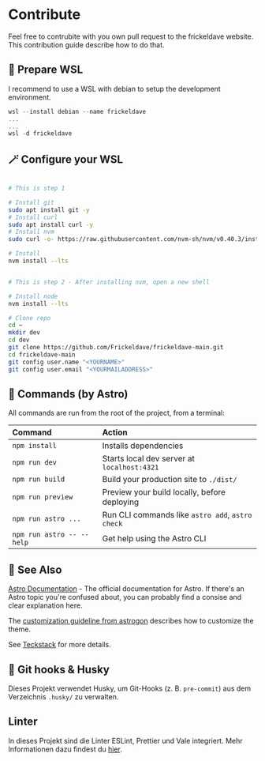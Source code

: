 # Contribute

Feel free to contrubite with you own pull request to the frickeldave website. This contribution guide describe how to do that. 

## 🎈 Prepare WSL

I recommend to use a WSL with debian to setup the development environment.

```powershell
wsl --install debian --name frickeldave
...
...
wsl -d frickeldave
```

## 🪄 Configure your WSL

```bash

# This is step 1

# Install git
sudo apt install git -y
# Install curl
sudo apt install curl -y
# Install nvm
sudo curl -o- https://raw.githubusercontent.com/nvm-sh/nvm/v0.40.3/install.sh | bash

# Install 
nvm install --lts
```

```bash

# This is step 2 - After installing nvm, open a new shell

# Install node
nvm install --lts

# Clone repo
cd ~
mkdir dev
cd dev
git clone https://github.com/Frickeldave/frickeldave-main.git
cd frickeldave-main
git config user.name "<YOURNAME>"
git config user.email "<YOURMAILADDRESS>"

```

## 🧞 Commands (by Astro)

All commands are run from the root of the project, from a terminal:

| Command                   | Action                                           |
| :------------------------ | :----------------------------------------------- |
| `npm install`             | Installs dependencies                            |
| `npm run dev`             | Starts local dev server at `localhost:4321`      |
| `npm run build`           | Build your production site to `./dist/`          |
| `npm run preview`         | Preview your build locally, before deploying     |
| `npm run astro ...`       | Run CLI commands like `astro add`, `astro check` |
| `npm run astro -- --help` | Get help using the Astro CLI                     |


## 🧾 See Also

[Astro Documentation](https://docs.astro.build) - The official documentation for Astro. If there's an Astro topic you're confused about, you can probably find a consise and clear explanation here.

The [customization guideline from astrogon](https://github.com/astrogon/astrogon/blob/main/docs/customization.md) describes how to customize the theme. 

See [Teckstack](https://github.com/astrogon/astrogon/blob/main/docs/tech-stack.md) for more details.

## 🔧 Git hooks & Husky

Dieses Projekt verwendet Husky, um Git-Hooks (z. B. `pre-commit`) aus dem Verzeichnis `.husky/` zu verwalten. 

## Linter

In dieses Projekt sind die Linter ESLint, Prettier und Vale integriert. Mehr Informationen dazu findest du [hier](./linter-installation.md).
